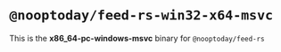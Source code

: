 # `@nooptoday/feed-rs-win32-x64-msvc`

This is the **x86_64-pc-windows-msvc** binary for `@nooptoday/feed-rs`
